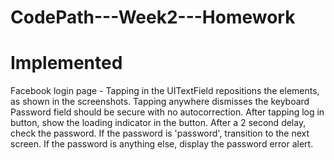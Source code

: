 CodePath---Week2---Homework
===========================

Implemented
===========================

Facebook login page -
    Tapping in the UITextField repositions the elements, as shown in the screenshots.
    Tapping anywhere dismisses the keyboard
    Password field should be secure with no autocorrection.
    After tapping log in button, show the loading indicator in the button. After a 2 second delay, check the password.
    If the password is 'password', transition to the next screen.
    If the password is anything else, display the password error alert.
